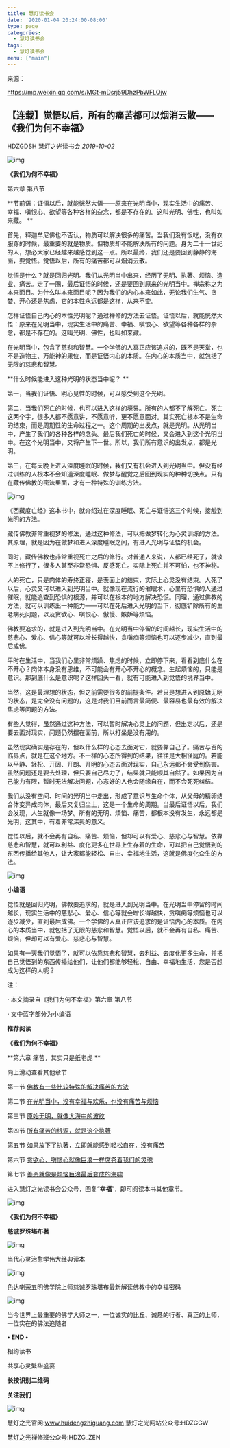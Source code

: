 ```yaml
---
title: 慧灯读书会
date: '2020-01-04 20:24:00-08:00'
type: page
categories:
  - 慧灯读书会
tags:
  - 慧灯读书会
menu: ["main"]
---
```



来源：

https://mp.weixin.qq.com/s/MGt-mDsrj59DhzPbWFLQjw

## 【连载】觉悟以后，所有的痛苦都可以烟消云散——《我们为何不幸福》

HDZGDSH 慧灯之光读书会 *2019-10-02*

![img](https://mmbiz.qpic.cn/mmbiz_jpg/IB0n00hQoVODdVGOnQX3iaGcnliaCKNYSZiaic15m8AuHUacPm3ibCyMtLWf7XX9C14jYkUUbztcES5EbD8gosSoBFQ/640?wx_fmt=jpeg&wxfrom=5&wx_lazy=1&wx_co=1)

**《我们为何不幸福》**

第六章 第八节



**节前语：证悟以后，就能恍然大悟——原来在光明当中，现实生活中的痛苦、幸福、嗔恨心、欲望等各种各样的杂念，都是不存在的。这叫光明、佛性，也叫如来藏。
**



首先，释迦牟尼佛也不否认，物质可以解决很多的痛苦。当我们没有饭吃，没有衣服穿的时候，最重要的就是物质。但物质却不能解决所有的问题。身为二十一世纪的人，想必大家已经越来越感觉到这一点。所以最终，我们还是要回到静静的海面，要觉悟。觉悟以后，所有的痛苦都可以烟消云散。

觉悟是什么？就是回归光明。我们从光明当中出来，经历了无明、执著、烦恼、造业、痛苦。走了一圈，最后证悟的时候，还是要回到原来的光明当中。禅宗称之为本来面目。为什么叫本来面目呢？因为我们的内心本来如此，无论我们生气、贪婪、开心还是焦虑，它的本性永远都是这样，从来不变。

怎样证悟自己内心的本性光明呢？通过禅修的方法去证悟。证悟以后，就能恍然大悟：原来在光明当中，现实生活中的痛苦、幸福、嗔恨心、欲望等各种各样的杂念，都是不存在的。这叫光明、佛性，也叫如来藏。

在光明当中，包含了慈悲和智慧。一个学佛的人真正应该追求的，既不是天堂，也不是造物主、万能神的果位，而是证悟内心的本质。在内心的本质当中，就包括了无限的慈悲和智慧。

**什么时候能进入这种光明的状态当中呢？
**

第一，当我们证悟、明心见性的时候，可以感受到这个光明。

第二，当我们死亡的时候，也可以进入这样的境界。所有的人都不了解死亡。死亡这两个字，很多人都不愿意讲，不愿意听，更不愿意面对。其实死亡根本不是生命的结束，而是周期性的生命过程之一。这个周期的出发点，就是光明。从光明当中，产生了我们的各种各样的念头。最后我们死亡的时候，又会进入到这个光明当中。在这个光明当中，又将产生下一世。所以，我们所有意识的出发点，都是光明。

第三，在每天晚上进入深度睡眠的时候，我们又有机会进入到光明当中。但没有经过训练的人根本不会知道深度睡眠、做梦与醒觉之后回到现实的种种切换点。只有在藏传佛教的密法里面，才有一种特殊的训练方法。



![img](https://mmbiz.qpic.cn/mmbiz_jpg/IB0n00hQoVODdVGOnQX3iaGcnliaCKNYSZRIOpSaMug7HI1wiadbqhK6L1jicPNGRYyTIgWPm5P8Scg5bWxM0gUic8Q/640?wx_fmt=jpeg&wxfrom=5&wx_lazy=1&wx_co=1)



《西藏度亡经》这本书中，就介绍过在深度睡眠、死亡与证悟这三个时候，接触到光明的方法。

藏传佛教非常重视梦的修法，通过这种修法，可以把做梦转化为心灵训练的方法。其原理，就是因为在做梦和进入深度睡眠之间，有进入光明与证悟的机会。

同时，藏传佛教也非常重视死亡之后的修行。对普通人来说，人都已经死了，就谈不上修行了，很多人甚至非常恐惧、反感死亡。实际上死亡并不可怕，也不神秘。

人的死亡，只是肉体的寿终正寝，是表面上的结束，实际上心灵没有结束。人死了以后，心灵又可以进入到光明当中。就像现在流行的催眠术，心里有恐惧的人通过催眠，就能追查到恐惧的根源，并可以在根本的地方解决恐慌。同理，通过佛教的方法，就可以训练出一种能力——可以在死后进入光明的当下，彻底铲除所有的生老病死问题，以及贪欲心、嗔恨心、傲慢、嫉妒等烦恼。

佛教要追求的，就是进入到光明当中。在光明当中停留的时间越长，现实生活中的慈悲心、爱心、信心等就可以增长得越快，贪嗔痴等烦恼也可以逐步减少，直到最后成佛。

平时在生活中，当我们心里非常烦躁、焦虑的时候，立即停下来，看看到底什么在不开心？肉体本身没有思维，不可能会有开心不开心的概念。生起烦恼的，只能是意识。那到底什么是意识呢？这样回头一看，就有可能进入到觉悟的境界当中。

当然，这是最理想的状态，但之前需要很多的前提条件。若只是想进入到原始无明的状态，是完全没有问题的，这是对我们目前而言最简便、最容易也最有效的解决焦虑等问题的方法。

有些人觉得，虽然通过这种方法，可以暂时解决心灵上的问题，但出定以后，还是要去面对现实，问题仍然摆在面前，所以打坐是没有用的。

虽然现实确实是存在的，但以什么样的心态去面对它，就要靠自己了。痛苦与否的临界点，就是在这个地方。不一样的心态所得到的结果，往往是大相径庭的。若能以平静、轻松、开阔、开朗、开明的心态去面对现实，自己永远都不会受到伤害。虽然问题还是要去处理，但只要自己尽力了，结果就只能顺其自然了。如果因为自己能力有限，暂时无法解决问题，心态好的人也会随缘自在，而不会死死纠结。

我们从没有空间、时间的光明当中走出，形成了意识与生命个体，从父母的精卵结合体变异成肉体，最后又复归尘土，这是一个生命的周期。当最后证悟以后，我们会发现，人生就像一场梦。所有的无明、烦恼、痛苦，都根本没有发生，永远都是光明，这其中，有着非常深奥的意义。

觉悟以后，就不会再有自私、痛苦、烦恼，但却可以有爱心、慈悲心与智慧。依靠慈悲和智慧，就可以利益、度化更多在世界上生存着的生命，可以把自己觉悟到的东西传播给其他人，让大家都能轻松、自由、幸福地生活，这就是佛度化众生的方法。



![img](https://mmbiz.qpic.cn/mmbiz_jpg/IB0n00hQoVODdVGOnQX3iaGcnliaCKNYSZibyMPAq0Q17eToEzrK9ON7pRbhOm0ic3FicxVypwZ09FicluG23NZdZxsA/640?wx_fmt=jpeg&wxfrom=5&wx_lazy=1&wx_co=1)





**小编语**

觉悟就是回归光明，佛教要追求的，就是进入到光明当中。在光明当中停留的时间越长，现实生活中的慈悲心、爱心、信心等就会增长得越快，贪嗔痴等烦恼也可以逐步减少，直到最后成佛。一个学佛的人真正应该追求的是证悟内心的本质。在内心的本质当中，就包括了无限的慈悲和智慧。觉悟以后，就不会再有自私、痛苦、烦恼，但却可以有爱心、慈悲心与智慧。

如果有一天我们觉悟了，就可以依靠慈悲和智慧，去利益、去度化更多生命，并把自己觉悟到的东西传播给他们，让他们都能够轻松、自由、幸福地生活，您是否想成为这样的人呢？







注：

**·** 本文摘录自《我们为何不幸福》第六章 第八节

**·** 文中蓝字部分为小编语







**推荐阅读**

**《我们为何不幸福》**

**第六章 痛苦，其实只是纸老虎
**





向上滑动查看其他章节

第一节 [佛教有一些比较特殊的解决痛苦的方法](http://mp.weixin.qq.com/s?__biz=Mzg4MTAwNzUwOA==&mid=2247484328&idx=1&sn=acc786e9b1665f45a1a29f81fd9db37b&chksm=cf6dcd53f81a444528d9a44c849a6dfbbbb1a66d39962936430c3c1ef6131ca850ccb226fab2&scene=21#wechat_redirect)

第二节 [在光明当中，没有幸福与欢乐，也没有痛苦与烦恼](http://mp.weixin.qq.com/s?__biz=Mzg4MTAwNzUwOA==&mid=2247484336&idx=1&sn=4435026df8eab34a78d977794f7b4910&chksm=cf6dcd4bf81a445d95a62d9641892761a5ce9de54637cee0018572a9f1ce309c581d939337f5&scene=21#wechat_redirect)

第三节 [原始无明，就像大海中的波纹](http://mp.weixin.qq.com/s?__biz=Mzg4MTAwNzUwOA==&mid=2247484337&idx=1&sn=ad9a66bf486da725ddfc0c9cd5760588&chksm=cf6dcd4af81a445c65c3965d8a9c483fd05fd084fe4085e6a32589f2960095a2eb1286cd5006&scene=21#wechat_redirect)

第四节 [所有痛苦的根源，就是这个执著](http://mp.weixin.qq.com/s?__biz=Mzg4MTAwNzUwOA==&mid=2247484338&idx=1&sn=795f131f99dd320fb023c7373810735f&chksm=cf6dcd49f81a445fe732f8885c912d2a90f25200b6794a1ba6f452b6d3ed4123e2cb8860c923&scene=21#wechat_redirect)

第五节 [如果放下了执著，立即就能感到轻松自在，没有痛苦](http://mp.weixin.qq.com/s?__biz=Mzg4MTAwNzUwOA==&mid=2247484342&idx=1&sn=78059e372584a0c0c853a487c29a71eb&chksm=cf6dcd4df81a445b1d029bbfb163a71fba3d609bb67ee97b4f7f857e8b68607f5b2a33c93f25&scene=21#wechat_redirect)

第六节 [贪欲心、嗔恨心就像巨浪一样席卷着我们的灵魂](http://mp.weixin.qq.com/s?__biz=Mzg4MTAwNzUwOA==&mid=2247484344&idx=1&sn=26a2614b801ac368f2a261877cffc0fb&chksm=cf6dcd43f81a4455101f1ad1529f6f8487929633df9bd75a3f329dbd34754230898e1e3d7c78&scene=21#wechat_redirect)

第七节 [善恶就像是烦恼巨浪最后变成的海啸](http://mp.weixin.qq.com/s?__biz=Mzg4MTAwNzUwOA==&mid=2247484345&idx=1&sn=83b9ea3aa4b102049602d1e338f58a49&chksm=cf6dcd42f81a4454283d086e702ee349a257ef7bbc5a4f068a09979e1964032aece02053b286&scene=21#wechat_redirect)



进入慧灯之光读书会公众号，回复“**幸福**”，即可阅读本书其他章节。





![img](https://mmbiz.qpic.cn/mmbiz_jpg/IB0n00hQoVODdVGOnQX3iaGcnliaCKNYSZmgG6QM6GjIQV2arzibE1pfaawLF1UL68y7WxZcMMHdLJfenC3TU1ibLQ/640?wx_fmt=jpeg&wxfrom=5&wx_lazy=1&wx_co=1)

**《我们为何不幸福》**

**慈诚罗珠堪布著**

![img](https://mmbiz.qpic.cn/mmbiz_png/IB0n00hQoVODdVGOnQX3iaGcnliaCKNYSZQasWhr4cL89lQBS9h0zRVz2G3INNWrcuGYgACnY5WEMQibS3kB5lrfA/640?wx_fmt=png&wxfrom=5&wx_lazy=1&wx_co=1)

当代心灵治愈学伟大经典读本

![img](https://mmbiz.qpic.cn/mmbiz_png/IB0n00hQoVODdVGOnQX3iaGcnliaCKNYSZQasWhr4cL89lQBS9h0zRVz2G3INNWrcuGYgACnY5WEMQibS3kB5lrfA/640?wx_fmt=png&wxfrom=5&wx_lazy=1&wx_co=1)

色达喇荣五明佛学院上师慈诚罗珠堪布最新解读佛教中的幸福密码

![img](https://mmbiz.qpic.cn/mmbiz_png/IB0n00hQoVODdVGOnQX3iaGcnliaCKNYSZQasWhr4cL89lQBS9h0zRVz2G3INNWrcuGYgACnY5WEMQibS3kB5lrfA/640?wx_fmt=png&wxfrom=5&wx_lazy=1&wx_co=1)

当今世界上最重要的佛学大师之一，一位诚实的比丘、诚恳的行者、真正的上师，一位实在的佛法追随者





**• END •**





相约读书

共享心灵繁华盛宴

**长按识别二维码**

**关注我们**

![img](https://mmbiz.qpic.cn/mmbiz_png/IB0n00hQoVODdVGOnQX3iaGcnliaCKNYSZROZiaocW0GYH3uOJWCibTmUvZkX9Y4LmK5XKlnQricVo2ZmLrsKuHibZtg/640?wx_fmt=png&wxfrom=5&wx_lazy=1&wx_co=1)



慧灯之光官网:www.huidengzhiguang.com
慧灯之光网站公众号:HDZGGW

慧灯之光禅修班公众号:HDZG_ZEN